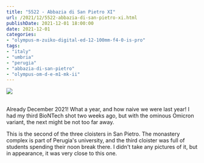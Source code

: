 ```yaml
---
title: "5522 - Abbazia di San Pietro XI"
url: /2021/12/5522-abbazia-di-san-pietro-xi.html
publishDate: 2021-12-01 18:00:00
date: 2021-12-01
categories:
- "olympus-m-zuiko-digital-ed-12-100mm-f4-0-is-pro"
tags:
- "italy"
- "umbria"
- "perugia"
- "abbazia-di-san-pietro"
- "olympus-om-d-e-m1-mk-ii"
---
```

<div class="container">
<div class="center"><a target="_blank" href="https://d25zfm9zpd7gm5.cloudfront.net/1200x1200/2019/20190902_111545_lr.jpg"><img class="webfeedsFeaturedVisual" src="https://d25zfm9zpd7gm5.cloudfront.net/0600x0600/2019/20190902_111545_lr.jpg" /></a></div>
</div>
<br />

Already December 2021! What a year, and how naive we were
last year! I had my third BioNTech shot two weeks ago, but
with the ominous Omicron variant, the next might be not too
far away. 

This is the second of the three cloisters in San Pietro. The
monastery complex is part of Perugia's university, and the
third cloister was full of students spending their noon
break there. I didn't take any pictures of it, but in
appearance, it was very close to this one.
